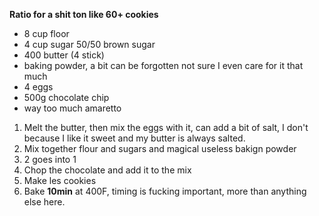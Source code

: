 **Ratio for a shit ton like 60+ cookies**

* 8 cup floor
* 4 cup sugar 50/50 brown sugar
* 400 butter (4 stick)
* baking powder, a bit can be forgotten not sure I even care for it that much
* 4 eggs
* 500g chocolate chip
* way too much amaretto

1. Melt the butter, then mix the eggs with it, can add a bit of salt, I don't because I like it sweet and my butter is always salted.
2. Mix together flour and sugars and magical useless bakign powder
3. 2 goes into 1
4. Chop the chocolate and add it to the mix
5. Make les cookies
6. Bake **10min** at 400F, timing is fucking important, more than anything else here.

